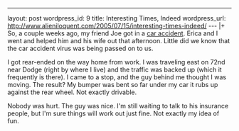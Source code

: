 --- 
layout: post
wordpress_id: 9
title: Interesting Times, Indeed
wordpress_url: http://www.alieniloquent.com/2005/07/15/interesting-times-indeed/
--- |+
So, a couple weeks ago, my friend Joe got in a [car accident][1]. Erica and I
went and helped him and his wife out that afternoon. Little did we know that
the car accident virus was being passed on to us.

I got rear-ended on the way home from work. I was traveling east on 72nd near
Dodge (right by where I live) and the traffic was backed up (which it
frequently is there). I came to a stop, and the guy behind me thought I was
moving. The result? My bumper was bent so far under my car it rubs up against
the rear wheel. Not exactly drivable.

Nobody was hurt. The guy was nice. I'm still waiting to talk to his insurance
people, but I'm sure things will work out just fine. Not exactly my idea of
fun.

   [1]: http://excastle.com/blog/archive/2005/07/01/1863.aspx

